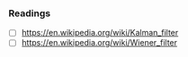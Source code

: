 ### Readings

- [ ] https://en.wikipedia.org/wiki/Kalman_filter
- [ ] https://en.wikipedia.org/wiki/Wiener_filter
